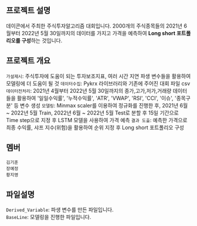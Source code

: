 ## 프로젝트 설명
데이콘에서 주최한 주식투자알고리즘 대회입니다. 2000개의 주식종목들의 2021년 6월부터 2022년 5월 30일까지의 데이터를 가지고 가격을 예측하여 
**Long short 포트폴리오를 구성**하는 것입니다.

## 프로젝트 개요
`가설제시`: 주식투자에 도움이 되는 투자보조지표, 여러 시간 지연 파생 변수들을 활용하여 모델링에 더 도움이 될 것
`데이터수집`: Pykrx 라이브러리와 기존에 주어진 대회 파일 csv
`데이터전처리`: 2021년 4월부터 2022년 5월 30일까지의 종가,고가,저가,거래량 데이터들을 활용하여 '일일수익률', '누적수익률', 'ATR', 'VWAP', 'RSI', 'CCI', '이슈', '종목구분' 등 변수 생성
`모델링`: Minmax scaler를 이용하여 정규화를 진행한 후, 2021년 6월 ~ 2022년 5월 Train, 2022년 6월 ~ 2022년 5월 Test로 분할 후 15일 기간으로 Time step으로 지정 후 LSTM 모델을 사용하여 가격 예측
`결과 도출`: 예측한 가격으로 최종 수익률, 샤프 지수(위험)을 활용하여 순위 지정 후 Long short 포트폴리오 구성

## 멤버
`김기훈`<br>
`장예정`<br>
`황지영`<br>

## 파일설명
`Derived_Variable`: 파생 변수를 만든 파일입니다.<br>
`BaseLine`: 모델링을 진행한 파일입니다.
